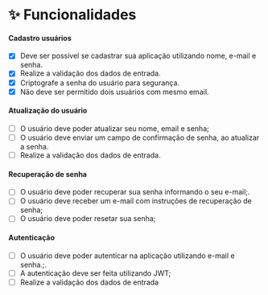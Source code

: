 # ✨ Funcionalidades

#### Cadastro usuários

- [x] Deve ser possivel se cadastrar sua aplicação utilizando nome, e-mail e senha.
- [x] Realize a validação dos dados de entrada.
- [x] Criptografe a senha do usuário para segurança.
- [x] Não deve ser permitido dois usuários com mesmo email.

#### Atualização do usuário

- [ ] O usuário deve poder atualizar seu nome, email e senha;
- [ ] O usuário deve enviar um campo de confirmação de senha, ao atualizar a senha.
- [ ] Realize a validação dos dados de entrada.

#### Recuperação de senha

- [ ] O usuário deve poder recuperar sua senha informando o seu e-mail;.
- [ ] O usuário deve receber um e-mail com instruções de recuperação de senha;
- [ ] O usuário deve poder resetar sua senha;

#### Autenticação

- [ ] O usuário deve poder autenticar na aplicação utilizando e-mail e senha.;.
- [ ] A autenticação deve ser feita utilizando JWT;
- [ ] Realize a validação dos dados de entrada
